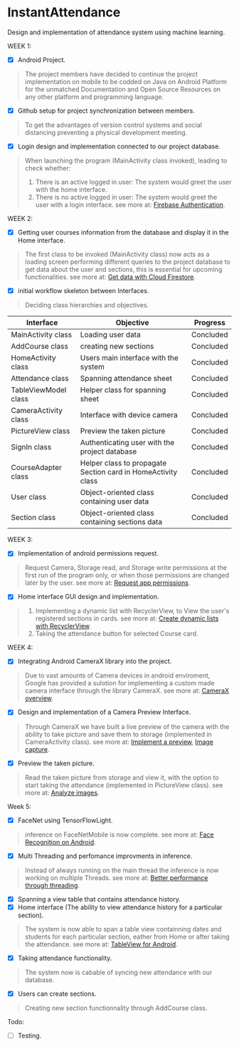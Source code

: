# InstantAttendance
Design and implementation of attendance system using machine learning.


WEEK 1:
- [x] Android Project.
> The project members have decided to continue the project implementation on mobile to be codded on Java on Android Platform for the unmatched Documentation and Open Source Resources on any other platform and programming language.

- [x] Github setup for project synchronization between members.
> To get the advantages of version control systems and social distancing preventing a physical development meeting.

- [x] Login design and implementation connected to our project database.
> When launching the program (MainActivity class invoked), leading to check whether: 
> 1. There is an active logged in user: The system would greet the user with the home interface. 
> 2. There is no active logged in user: The system would greet the user with a login interface.
see more at: [Firebase Authentication](https://firebase.google.com/docs/auth).

WEEK 2:
- [x] Getting user courses information from the database and display it in the Home interface.
> The first class to be invoked (MainActivity class) now acts as a loading screen performing different queries to the project database to get data about the user and sections, this is essential for upcoming functionalities.
see more at: [Get data with Cloud Firestore](https://firebase.google.com/docs/firestore/query-data/get-data).

- [x] initial workflow skeleton between Interfaces.
> Deciding class hierarchies and objectives.

| Interface | Objective | Progress |
| --- | --- | --- |
| MainActivity class | Loading user data | Concluded |
| AddCourse class | creating new sections | Concluded |
| HomeActivity class | Users main interface with the system | Concluded |
| Attendance class | Spanning attendance sheet | Concluded |
| TableViewModel class | Helper class for spanning sheet | Concluded |
| CameraActivity class | Interface with device camera | Concluded |
| PictureView class | Preview the taken picture | Concluded |
| SignIn class | Authenticating user with the project database | Concluded |
| CourseAdapter class | Helper class to propagate Section card in HomeActivity class | Concluded |
| User class | Object-oriented class containing user data | Concluded |
| Section class | Object-oriented class containing sections data | Concluded |

WEEK 3:
- [x] Implementation of android permissions request.
 > Request Camera, Storage read, and Storage write permissions at the first run of the program only, or when those permissions are changed later by the user.
 see more at: [Request app permissions](https://developer.android.com/training/permissions/requesting).
 
- [x] Home interface GUI design and implementation.
> 1. Implementing a dynamic list with RecyclerView, to View the user's registered sections in cards. see more at: [Create dynamic lists with RecyclerView](https://developer.android.com/guide/topics/ui/layout/recyclerview).
> 2. Taking the attendance button for selected Course card. 

WEEK 4:
- [x] Integrating Android CameraX library into the project.
> Due to vast amounts of Camera devices in android enviroment, Google has provided a sulotion for implementing a custom made camera interface through the library CameraX.
> see more at: [CameraX overview](https://developer.android.com/training/camerax).

- [x] Design and implementation of a Camera Preview Interface.
> Through CameraX we have built a live preview of the camera with the ability to take picture and save them to storage (implemented in CameraActivity class).
> see more at: [Implement a preview](https://developer.android.com/training/camerax/preview), [Image capture](https://developer.android.com/training/camerax/take-photo).

- [x] Preview the taken picture.
> Read the taken picture from storage and view it, with the option to start taking the attendance (implemented in PictureView class).
> see more at: [Analyze images](https://developer.android.com/training/camerax/analyze).


Week 5:
- [x] FaceNet using TensorFlowLight.
> inference on FaceNetMobile is now complete.
> see more at: [Face Recognition on Android](https://github.com/shubham0204/FaceRecognition_With_FaceNet_Android).

- [x] Multi Threading and perfomance improvments in inference.
> Instead of always running on the main thread the inference is now working on multiple Threads.
> see more at: [Better performance through threading](https://developer.android.com/topic/performance/threads).

- [x] Spanning a view table that contains attendance history. 
- [x] Home interface (The ability to view attendance history for a particular section).
> The system is now able to span a table view containning dates and students for each particular section, eather from Home or after taking the attendance.
> see more at: [TableView for Android](https://github.com/evrencoskun/TableView). 

- [x] Taking attendance functionality.
> The system now is cabable of syncing new attendance with our database.

- [x] Users can create sections.
> Creating new section functionnality through AddCourse class.

Todo:
- [ ] Testing.


